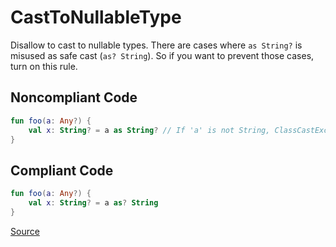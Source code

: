 # CastToNullableType

Disallow to cast to nullable types.
There are cases where `as String?` is misused as safe cast (`as? String`).
So if you want to prevent those cases, turn on this rule.

## Noncompliant Code

```kotlin
fun foo(a: Any?) {
    val x: String? = a as String? // If 'a' is not String, ClassCastException will be thrown.
}
```
## Compliant Code

```kotlin
fun foo(a: Any?) {
    val x: String? = a as? String
}
```

[Source](https://arturbosch.github.io/detekt/potential-bugs.html#casttonullabletype)
